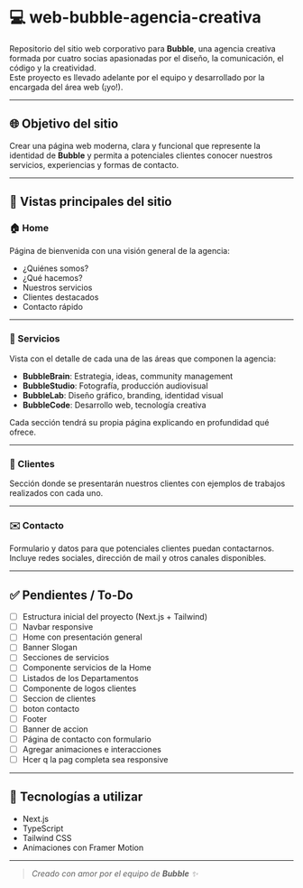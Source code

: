 # 💻 web-bubble-agencia-creativa

Repositorio del sitio web corporativo para **Bubble**, una agencia creativa formada por cuatro socias apasionadas por el diseño, la comunicación, el código y la creatividad.  
Este proyecto es llevado adelante por el equipo y desarrollado por la encargada del área web (¡yo!).

---

## 🌐 Objetivo del sitio

Crear una página web moderna, clara y funcional que represente la identidad de **Bubble** y permita a potenciales clientes conocer nuestros servicios, experiencias y formas de contacto.

---

## 📄 Vistas principales del sitio

### 🏠 Home
Página de bienvenida con una visión general de la agencia:
- ¿Quiénes somos?
- ¿Qué hacemos?
- Nuestros servicios
- Clientes destacados
- Contacto rápido

---

### 🧩 Servicios
Vista con el detalle de cada una de las áreas que componen la agencia:

- **BubbleBrain**: Estrategia, ideas, community management
- **BubbleStudio**: Fotografía, producción audiovisual
- **BubbleLab**: Diseño gráfico, branding, identidad visual
- **BubbleCode**: Desarrollo web, tecnología creativa

Cada sección tendrá su propia página explicando en profundidad qué ofrece.

---

### 👥 Clientes
Sección donde se presentarán nuestros clientes con ejemplos de trabajos realizados con cada uno.

---

### ✉️ Contacto
Formulario y datos para que potenciales clientes puedan contactarnos.  
Incluye redes sociales, dirección de mail y otros canales disponibles.

---

## ✅ Pendientes / To-Do

- [ ] Estructura inicial del proyecto (Next.js + Tailwind)
- [ ] Navbar responsive
- [ ] Home con presentación general
- [ ] Banner Slogan
- [ ] Secciones de servicios
- [ ] Componente servicios de la Home
- [ ] Listados de los Departamentos
- [ ] Componente de logos clientes
- [ ] Seccion de clientes
- [ ] boton contacto
- [ ] Footer
- [ ] Banner de accion
- [ ] Página de contacto con formulario
- [ ] Agregar animaciones e interacciones
- [ ] Hcer q la pag completa sea responsive

---

## 🚀 Tecnologías a utilizar
- Next.js
- TypeScript
- Tailwind CSS
- Animaciones con Framer Motion

---

> _Creado con amor por el equipo de **Bubble** ✨_
